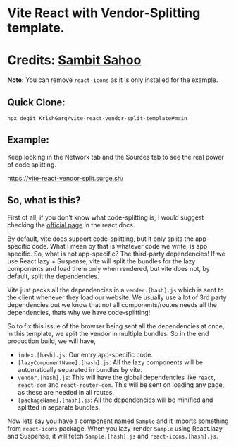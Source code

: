 # Vite React with Vendor-Splitting template.

# Credits: [Sambit Sahoo](https://sambitsahoo.com/blog/vite-code-splitting-that-works.html)

**Note:** You can remove `react-icons` as it is only installed for the example.

## Quick Clone:

```shell
npx degit KrishGarg/vite-react-vendor-split-template#main
```

## Example:

Keep looking in the Network tab and the Sources tab to see the real power of code splitting.

https://vite-react-vendor-split.surge.sh/

## So, what is this?

First of all, if you don't know what code-splitting is, I would suggest checking the [official page](https://reactjs.org/docs/code-splitting.html) in the react docs.

By default, vite does support code-splitting, but it only splits the app-specific code. What I mean by that is whatever code we write, is app specific. So, what is not app-specific? The third-party dependencies! If we use React.lazy + Suspense, vite will split the bundles for the lazy components and load them only when rendered, but vite does not, by default, split the dependencies.

Vite just packs all the dependencies in a `vender.[hash].js` which is sent to the client whenever they load our website. We usually use a lot of 3rd party dependencies but we know that not all components/routes needs all the dependencies, thats why we have code-splitting!

So to fix this issue of the browser being sent all the dependencies at once, in this template, we split the vendor in multiple bundles. So in the end production build, we will have,

- `index.[hash].js`: Our entry app-specific code.
- `[lazyComponentName].[hash].js`: All the lazy components will be automatically separated in bundles by vite.
- `vendor.[hash].js`: This will have the global dependencies like `react`, `react-dom` and `react-router-dom`. This will be sent on loading any page, as these are needed in all routes.
- `[packageName].[hash].js`: All the dependencies will be minified and splitted in separate bundles.

Now lets say you have a component named `Sample` and it imports something from `react-icons` package. When you lazy-render `Sample` using React.lazy and Suspense, it will fetch `Sample.[hash].js` and `react-icons.[hash].js`.
